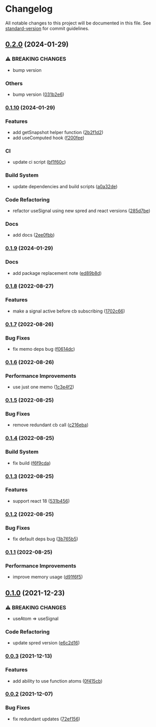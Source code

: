 # Changelog

All notable changes to this project will be documented in this file. See [standard-version](https://github.com/conventional-changelog/standard-version) for commit guidelines.

## [0.2.0](https://github.com/art-bazhin/spred-react/compare/v0.1.10...v0.2.0) (2024-01-29)


### ⚠ BREAKING CHANGES

* bump version

### Others

* bump version ([031b2e6](https://github.com/art-bazhin/spred-react/commit/031b2e680d0471e024187888bed0a938cb34ed72))

### [0.1.10](https://github.com/art-bazhin/spred-react/compare/v0.1.9...v0.1.10) (2024-01-29)


### Features

* add getSnapshot helper function ([2b2f1d2](https://github.com/art-bazhin/spred-react/commit/2b2f1d2a6746f16426b8891f1230483f1e069a65))
* add useComputed hook ([f200fee](https://github.com/art-bazhin/spred-react/commit/f200fee1ac3c42a35641b5f3193a5c82f78096ab))


### CI

* update ci script ([bf1f60c](https://github.com/art-bazhin/spred-react/commit/bf1f60c6ba6e6642111c9b515772f89f5457b375))


### Build System

* update dependencies and build scripts ([a0a32de](https://github.com/art-bazhin/spred-react/commit/a0a32de266891a8487e3b0a9d6733978223c39ef))


### Code Refactoring

* refactor useSignal using new spred and react versions ([285d7be](https://github.com/art-bazhin/spred-react/commit/285d7bea9216a57e71f63cc8b71822fccc6907d7))


### Docs

* add docs ([2ee0fbb](https://github.com/art-bazhin/spred-react/commit/2ee0fbb99e4ee9925b9ca7e49f45dce84b8a6ac5))

### [0.1.9](https://github.com/art-bazhin/spred-react/compare/v0.1.8...v0.1.9) (2024-01-29)


### Docs

* add package replacement note ([ed89b8d](https://github.com/art-bazhin/spred-react/commit/ed89b8d2cf55725ab5e4b9d9b39cd112c0c585cb))

### [0.1.8](https://github.com/art-bazhin/spred-react/compare/v0.1.7...v0.1.8) (2022-08-27)


### Features

* make a signal active before cb subscribing ([1702c66](https://github.com/art-bazhin/spred-react/commit/1702c663e0a225e71e6f08a2819d5d8f6286aec5))

### [0.1.7](https://github.com/art-bazhin/spred-react/compare/v0.1.6...v0.1.7) (2022-08-26)


### Bug Fixes

* fix memo deps bug ([f0614dc](https://github.com/art-bazhin/spred-react/commit/f0614dc0c3ce4c5e8473a234573cde77a37e05c9))

### [0.1.6](https://github.com/art-bazhin/spred-react/compare/v0.1.5...v0.1.6) (2022-08-26)


### Performance Improvements

* use just one memo ([1c3e4f2](https://github.com/art-bazhin/spred-react/commit/1c3e4f204439f519f73ac7caa3b22c7202febb41))

### [0.1.5](https://github.com/art-bazhin/spred-react/compare/v0.1.4...v0.1.5) (2022-08-25)


### Bug Fixes

* remove redundant cb call ([c216eba](https://github.com/art-bazhin/spred-react/commit/c216eba9ba9b6a2a99adefb854496e35373188a5))

### [0.1.4](https://github.com/art-bazhin/spred-react/compare/v0.1.3...v0.1.4) (2022-08-25)


### Build System

* fix build ([f6f9cda](https://github.com/art-bazhin/spred-react/commit/f6f9cda4fcc8c9a5b07f5c8cedc93ec173fc4f75))

### [0.1.3](https://github.com/art-bazhin/spred-react/compare/v0.1.2...v0.1.3) (2022-08-25)


### Features

* support react 18 ([531b456](https://github.com/art-bazhin/spred-react/commit/531b456d11a4eb923555f1f9d0098a06caed5797))

### [0.1.2](https://github.com/art-bazhin/spred-react/compare/v0.1.1...v0.1.2) (2022-08-25)


### Bug Fixes

* fix default deps bug ([3b765b5](https://github.com/art-bazhin/spred-react/commit/3b765b54d42c3360228556146f898f01d96ed147))

### [0.1.1](https://github.com/art-bazhin/spred-react/compare/v0.1.0...v0.1.1) (2022-08-25)


### Performance Improvements

* improve memory usage ([d91f6f5](https://github.com/art-bazhin/spred-react/commit/d91f6f58e1fd5b058c4f0f562eb2947c0d07152b))

## [0.1.0](https://github.com/art-bazhin/spred-react/compare/v0.0.3...v0.1.0) (2021-12-23)


### ⚠ BREAKING CHANGES

* useAtom => useSignal

### Code Refactoring

* update spred version ([e6c2d16](https://github.com/art-bazhin/spred-react/commit/e6c2d16b699fa7c09e2d144f043de4a353ef6231))

### [0.0.3](https://github.com/art-bazhin/spred-react/compare/v0.0.2...v0.0.3) (2021-12-13)


### Features

* add ability to use function atoms ([0f415cb](https://github.com/art-bazhin/spred-react/commit/0f415cb2b5adbd0644958eb58eae1984a063100b))

### [0.0.2](https://github.com/art-bazhin/spred-react/compare/v0.0.1...v0.0.2) (2021-12-07)


### Bug Fixes

* fix redundant updates ([72ef156](https://github.com/art-bazhin/spred-react/commit/72ef156ec038586a75997b6e14e7595ac5f9eecd))
